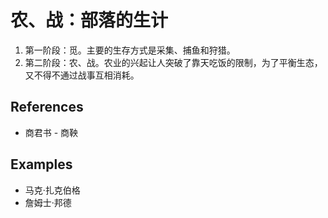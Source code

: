 # 农、战：部落的生计

1. 第一阶段：觅。主要的生存方式是采集、捕鱼和狩猎。
2. 第二阶段：农、战。农业的兴起让人突破了靠天吃饭的限制，为了平衡生态，又不得不通过战事互相消耗。

## References

- 商君书 - 商鞅

## Examples

- 马克·扎克伯格
- 詹姆士·邦德
